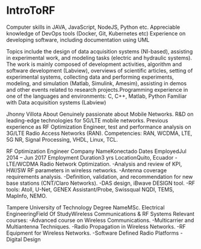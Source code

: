 # IntroToRF
Computer skills in JAVA, JavaScript, NodeJS, Python etc.
Appreciable knowledge of DevOps tools (Docker, Git, Kubernetes etc) 
Experience on developing software, including documentation using UML 

Topics include the design of data acquisition systems (NI-based), assisting in experimental work, and modeling tasks (electric and hydraulic systems). The work is mainly composed of development activities, algorithm and software development (Labview), overviews of scientific articles, setting of experimental systems, collecting data and performing experiments, modeling, and simulation (Matlab, Simulink, Amesim), assisting in demos and other events related to research projects.Programming experience in one of the languages and environments: C, C++, Matlab, Python
Familiar with Data acquisition systems (Labview)

Jhonny Villota
About
Genuinely passionate about Mobile Networks. R&D on leading-edge technologies for 5G/LTE mobile networks. Previous experience as RF Optimization Engineer, test and performance analysis on 3G/LTE Radio Access Networks (RAN).
Competencies: RAN, WCDMA, LTE, 5G NR, Signal Processing, VHDL, Linux, TCL.

RF Optimization Engineer
Company NameKonectado
Dates EmployedJul 2014 – Jun 2017
Employment Duration3 yrs
LocationQuito, Ecuador
-LTE/WCDMA Radio Network Optimization.
-Analysis and review of KPI, HW/SW RF parameters in wireless networks.
-Antenna coverage requirements analysis.
-Definition, validation, and recommendation for new base stations (CNT/Claro Networks).
-DAS design, iBwave DESIGN tool.
-RF tools: Atoll, U-Net, GENEX Assistant/Probe, Swissqual NQDI, TEMS, MapInfo, NEMO.


Tampere University of Technology
Degree NameMSc. Electrical EngineeringField Of StudyWireless Communications & RF Systems
Relevant courses:
-Advanced course on Wireless Communications.
-Multicarrier and Multiantenna Techniques.
-Radio Propagation in Wireless Networks.
-RF Equipment for Wireless Networks.
-Software Defined Radio Platforms
-Digital Design
